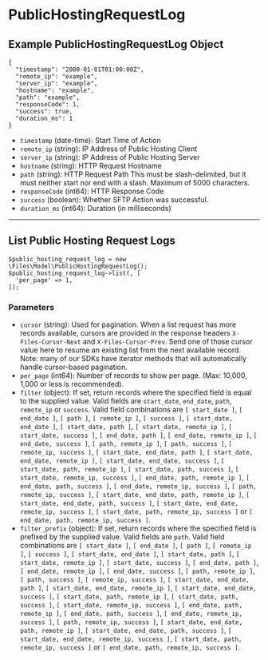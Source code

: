# PublicHostingRequestLog

## Example PublicHostingRequestLog Object

```
{
  "timestamp": "2000-01-01T01:00:00Z",
  "remote_ip": "example",
  "server_ip": "example",
  "hostname": "example",
  "path": "example",
  "responseCode": 1,
  "success": true,
  "duration_ms": 1
}
```

* `timestamp` (date-time): Start Time of Action
* `remote_ip` (string): IP Address of Public Hosting Client
* `server_ip` (string): IP Address of Public Hosting Server
* `hostname` (string): HTTP Request Hostname
* `path` (string): HTTP Request Path This must be slash-delimited, but it must neither start nor end with a slash. Maximum of 5000 characters.
* `responseCode` (int64): HTTP Response Code
* `success` (boolean): Whether SFTP Action was successful.
* `duration_ms` (int64): Duration (in milliseconds)

---

## List Public Hosting Request Logs

```
$public_hosting_request_log = new \Files\Model\PublicHostingRequestLog();
$public_hosting_request_log->list(, [
  'per_page' => 1,
]);
```


### Parameters

* `cursor` (string): Used for pagination.  When a list request has more records available, cursors are provided in the response headers `X-Files-Cursor-Next` and `X-Files-Cursor-Prev`.  Send one of those cursor value here to resume an existing list from the next available record.  Note: many of our SDKs have iterator methods that will automatically handle cursor-based pagination.
* `per_page` (int64): Number of records to show per page.  (Max: 10,000, 1,000 or less is recommended).
* `filter` (object): If set, return records where the specified field is equal to the supplied value. Valid fields are `start_date`, `end_date`, `path`, `remote_ip` or `success`. Valid field combinations are `[ start_date ]`, `[ end_date ]`, `[ path ]`, `[ remote_ip ]`, `[ success ]`, `[ start_date, end_date ]`, `[ start_date, path ]`, `[ start_date, remote_ip ]`, `[ start_date, success ]`, `[ end_date, path ]`, `[ end_date, remote_ip ]`, `[ end_date, success ]`, `[ path, remote_ip ]`, `[ path, success ]`, `[ remote_ip, success ]`, `[ start_date, end_date, path ]`, `[ start_date, end_date, remote_ip ]`, `[ start_date, end_date, success ]`, `[ start_date, path, remote_ip ]`, `[ start_date, path, success ]`, `[ start_date, remote_ip, success ]`, `[ end_date, path, remote_ip ]`, `[ end_date, path, success ]`, `[ end_date, remote_ip, success ]`, `[ path, remote_ip, success ]`, `[ start_date, end_date, path, remote_ip ]`, `[ start_date, end_date, path, success ]`, `[ start_date, end_date, remote_ip, success ]`, `[ start_date, path, remote_ip, success ]` or `[ end_date, path, remote_ip, success ]`.
* `filter_prefix` (object): If set, return records where the specified field is prefixed by the supplied value. Valid fields are `path`. Valid field combinations are `[ start_date ]`, `[ end_date ]`, `[ path ]`, `[ remote_ip ]`, `[ success ]`, `[ start_date, end_date ]`, `[ start_date, path ]`, `[ start_date, remote_ip ]`, `[ start_date, success ]`, `[ end_date, path ]`, `[ end_date, remote_ip ]`, `[ end_date, success ]`, `[ path, remote_ip ]`, `[ path, success ]`, `[ remote_ip, success ]`, `[ start_date, end_date, path ]`, `[ start_date, end_date, remote_ip ]`, `[ start_date, end_date, success ]`, `[ start_date, path, remote_ip ]`, `[ start_date, path, success ]`, `[ start_date, remote_ip, success ]`, `[ end_date, path, remote_ip ]`, `[ end_date, path, success ]`, `[ end_date, remote_ip, success ]`, `[ path, remote_ip, success ]`, `[ start_date, end_date, path, remote_ip ]`, `[ start_date, end_date, path, success ]`, `[ start_date, end_date, remote_ip, success ]`, `[ start_date, path, remote_ip, success ]` or `[ end_date, path, remote_ip, success ]`.
